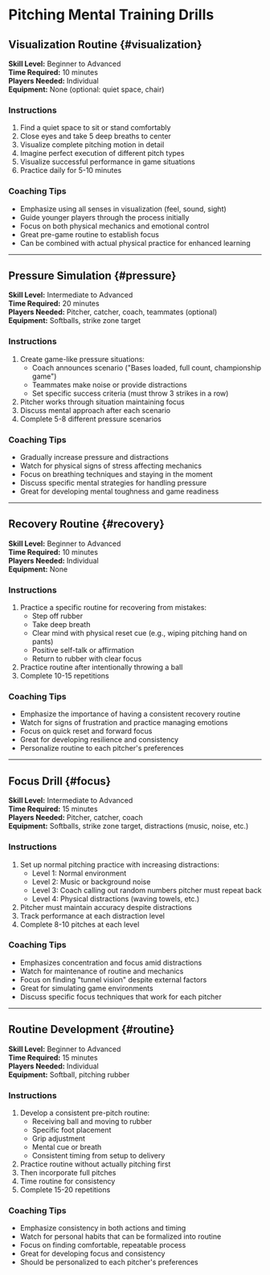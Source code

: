 # Pitching Mental Training Drills

## Visualization Routine {#visualization}

**Skill Level:** Beginner to Advanced  
**Time Required:** 10 minutes  
**Players Needed:** Individual  
**Equipment:** None (optional: quiet space, chair)

### Instructions

1. Find a quiet space to sit or stand comfortably
2. Close eyes and take 5 deep breaths to center
3. Visualize complete pitching motion in detail
4. Imagine perfect execution of different pitch types
5. Visualize successful performance in game situations
6. Practice daily for 5-10 minutes

### Coaching Tips

- Emphasize using all senses in visualization (feel, sound, sight)
- Guide younger players through the process initially
- Focus on both physical mechanics and emotional control
- Great pre-game routine to establish focus
- Can be combined with actual physical practice for enhanced learning

---

## Pressure Simulation {#pressure}

**Skill Level:** Intermediate to Advanced  
**Time Required:** 20 minutes  
**Players Needed:** Pitcher, catcher, coach, teammates (optional)  
**Equipment:** Softballs, strike zone target

### Instructions

1. Create game-like pressure situations:
   - Coach announces scenario ("Bases loaded, full count, championship game")
   - Teammates make noise or provide distractions
   - Set specific success criteria (must throw 3 strikes in a row)
2. Pitcher works through situation maintaining focus
3. Discuss mental approach after each scenario
4. Complete 5-8 different pressure scenarios

### Coaching Tips

- Gradually increase pressure and distractions
- Watch for physical signs of stress affecting mechanics
- Focus on breathing techniques and staying in the moment
- Discuss specific mental strategies for handling pressure
- Great for developing mental toughness and game readiness

---

## Recovery Routine {#recovery}

**Skill Level:** Beginner to Advanced  
**Time Required:** 10 minutes  
**Players Needed:** Individual  
**Equipment:** None

### Instructions

1. Practice a specific routine for recovering from mistakes:
   - Step off rubber
   - Take deep breath
   - Clear mind with physical reset cue (e.g., wiping pitching hand on pants)
   - Positive self-talk or affirmation
   - Return to rubber with clear focus
2. Practice routine after intentionally throwing a ball
3. Complete 10-15 repetitions

### Coaching Tips

- Emphasize the importance of having a consistent recovery routine
- Watch for signs of frustration and practice managing emotions
- Focus on quick reset and forward focus
- Great for developing resilience and consistency
- Personalize routine to each pitcher's preferences

---

## Focus Drill {#focus}

**Skill Level:** Intermediate to Advanced  
**Time Required:** 15 minutes  
**Players Needed:** Pitcher, catcher, coach  
**Equipment:** Softballs, strike zone target, distractions (music, noise, etc.)

### Instructions

1. Set up normal pitching practice with increasing distractions:
   - Level 1: Normal environment
   - Level 2: Music or background noise
   - Level 3: Coach calling out random numbers pitcher must repeat back
   - Level 4: Physical distractions (waving towels, etc.)
2. Pitcher must maintain accuracy despite distractions
3. Track performance at each distraction level
4. Complete 8-10 pitches at each level

### Coaching Tips

- Emphasizes concentration and focus amid distractions
- Watch for maintenance of routine and mechanics
- Focus on finding "tunnel vision" despite external factors
- Great for simulating game environments
- Discuss specific focus techniques that work for each pitcher

---

## Routine Development {#routine}

**Skill Level:** Beginner to Advanced  
**Time Required:** 15 minutes  
**Players Needed:** Individual  
**Equipment:** Softball, pitching rubber

### Instructions

1. Develop a consistent pre-pitch routine:
   - Receiving ball and moving to rubber
   - Specific foot placement
   - Grip adjustment
   - Mental cue or breath
   - Consistent timing from setup to delivery
2. Practice routine without actually pitching first
3. Then incorporate full pitches
4. Time routine for consistency
5. Complete 15-20 repetitions

### Coaching Tips

- Emphasize consistency in both actions and timing
- Watch for personal habits that can be formalized into routine
- Focus on finding comfortable, repeatable process
- Great for developing focus and consistency
- Should be personalized to each pitcher's preferences
